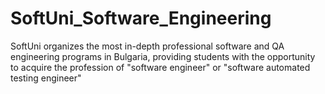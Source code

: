 # SoftUni_Software_Engineering

SoftUni organizes the most in-depth professional software and QA engineering programs in Bulgaria, providing students with the opportunity to acquire the profession of "software engineer" or "software automated testing engineer"
